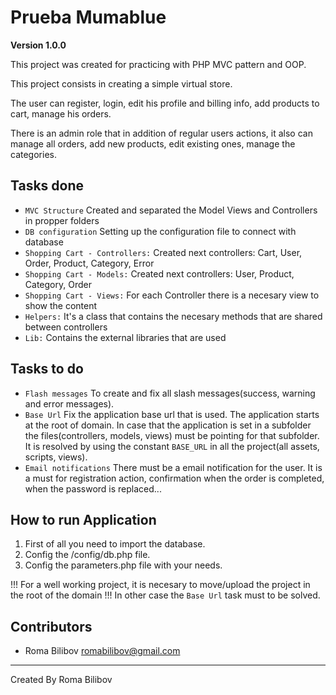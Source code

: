 # Prueba Mumablue

**Version 1.0.0**

This project was created for practicing with PHP MVC pattern and OOP.

This project consists in creating a simple virtual store.

The user can register, login, edit his profile and billing info,
add products to cart, manage his orders.

There is an admin role that in addition of regular users actions, it 
also can manage all orders, add new products, edit existing ones, 
manage the categories.

## Tasks done

- `MVC Structure` Created and separated the Model Views and Controllers in propper folders 
- `DB configuration` Setting up the configuration file to connect with database 
- `Shopping Cart - Controllers:` Created next controllers: Cart, User, Order, Product, Category, Error  
- `Shopping Cart - Models:` Created next controllers: User, Product, Category, Order  
- `Shopping Cart - Views:` For each Controller there is a necesary view to show the content   
- `Helpers:` It's a class that contains the necesary methods that are shared between controllers 
- `Lib:` Contains the external libraries that are used 

## Tasks to do

- `Flash messages` To create and fix all slash messages(success, warning and error messages). 
- `Base Url` Fix the application base url that is used. The application starts at the root of domain.
In case that the application is set in a subfolder the files(controllers, models, views) must be
pointing for that subfolder. It is resolved by using the constant `BASE_URL` in 
all the project(all assets, scripts, views).
- `Email notifications` There must be a email notification for the user. It is a must for 
registration action, confirmation when the order is completed, when the password is replaced...

## How to run Application

1. First of all you need to import the database.
2. Config the /config/db.php file.
3. Config the parameters.php file with your needs.

!!! For a well working project, it is necesary to move/upload the project in the root of the domain !!!
In other case the `Base Url` task must to be solved. 

## Contributors

- Roma Bilibov <romabilibov@gmail.com>

--- 
Created By Roma Bilibov
